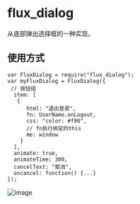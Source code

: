 # flux_dialog
从底部弹出选择框的一种实现。


## 使用方式

```
var FluxDialog = require("flux_dialog");
var myFluxDialog = FluxDialog({
 // 按钮组
  item: [
   {
      html: "退出登录",
      fn: UserName.onLogout,
      css: "color: #f90",
      // fn执行绑定的this
      me: window
    }
  ],
  animate: true,
  animateTime: 300,
  cancelText: "取消",
  oncancel: function() {...}
});
```


![image](https://cloud.githubusercontent.com/assets/2696107/9217587/1ef447d6-40fc-11e5-8ca0-6ad9f9815985.png)
